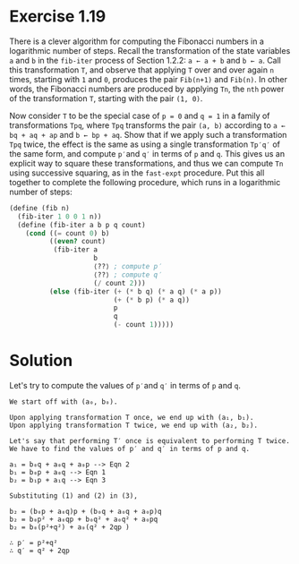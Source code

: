 # Exercise 1.19

There is a clever algorithm for computing the Fibonacci numbers in a logarithmic number of steps. Recall the transformation of the state variables `a` and `b` in the `fib-iter` process of Section 1.2.2:  `a ← a + b` and `b ← a`. Call this transformation `T`, and observe that applying `T` over and over again `n` times, starting with `1` and `0`, produces the pair `Fib(n+1)` and `Fib(n)`. In other words, the Fibonacci numbers are produced by applying `Tn`, the `nth` power of the transformation `T`, starting with the pair `(1, 0)`. 

Now consider `T` to be the special case of `p = 0` and `q = 1` in a family of transformations `Tpq`, where `Tpq` transforms the pair `(a, b)` according to `a ← bq + aq + ap` and `b ← bp + aq`.  Show that if we apply such a transformation `Tpq` twice, the effect is the same as using a single transformation `Tp′q′` of the same form, and compute `p′`and `q′` in terms of `p` and `q`. This gives us an explicit way to square these transformations, and thus we can compute `Tn` using successive squaring, as in the `fast-expt` procedure. Put this all together to complete the following procedure, which runs in a logarithmic number of steps:

```scheme
(define (fib n)
  (fib-iter 1 0 0 1 n))
  (define (fib-iter a b p q count)
    (cond ((= count 0) b)
          ((even? count)
           (fib-iter a
                     b
                     ⟨??⟩ ; compute p′
                     ⟨??⟩ ; compute q′
                     (/ count 2)))
          (else (fib-iter (+ (* b q) (* a q) (* a p))
                          (+ (* b p) (* a q))
                          p
                          q
                          (- count 1)))))
```

# Solution

Let's try to compute the values of `p′`and `q′` in terms of `p` and `q`.

```
We start off with (a₀, b₀).

Upon applying transformation T once, we end up with (a₁, b₁).
Upon applying transformation T twice, we end up with (a₂, b₂).

Let's say that performing T′ once is equivalent to performing T twice.
We have to find the values of p′ and q′ in terms of p and q.

a₁ = b₀q + a₀q + a₀p --> Eqn 2
b₁ = b₀p + a₀q --> Eqn 1
b₂ = b₁p + a₁q --> Eqn 3

Substituting (1) and (2) in (3),

b₂ = (b₀p + a₀q)p + (b₀q + a₀q + a₀p)q
b₂ = b₀p² + a₀qp + b₀q² + a₀q² + a₀pq
b₂ = b₀(p²+q²) + a₀(q² + 2qp )

∴ p′ = p²+q²
∴ q′ = q² + 2qp
```